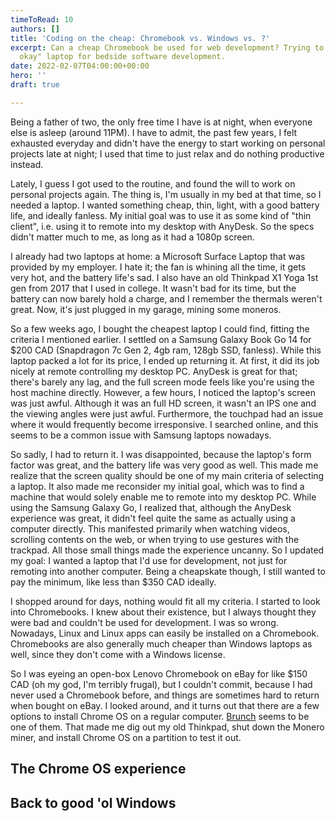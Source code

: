 ```yaml
---
timeToRead: 10
authors: []
title: 'Coding on the cheap: Chromebook vs. Windows vs. ?'
excerpt: Can a cheap Chromebook be used for web development? Trying to find the "most
  okay" laptop for bedside software development.
date: 2022-02-07T04:00:00+00:00
hero: ''
draft: true

---
```

Being a father of two, the only free time I have is at night, when everyone else is asleep (around 11PM). I have to admit, the past few years, I felt exhausted everyday and didn't have the energy to start working on personal projects late at night; I used that time to just relax and do nothing productive instead.

Lately, I guess I got used to the routine, and found the will to work on personal projects again. The thing is, I'm usually in my bed at that time, so I needed a laptop. I wanted something cheap, thin, light, with a good battery life, and ideally fanless. My initial goal was to use it as some kind of "thin client", i.e. using it to remote into my desktop with AnyDesk. So the specs didn't matter much to me, as long as it had a 1080p screen.

I already had two laptops at home: a Microsoft Surface Laptop that was provided by my employer. I hate it; the fan is whining all the time, it gets very hot, and the battery life's sad. I also have an old Thinkpad X1 Yoga 1st gen from 2017 that I used in college. It wasn't bad for its time, but the battery can now barely hold a charge, and I remember the thermals weren't great. Now, it's just plugged in my garage, mining some moneros. 

So a few weeks ago, I bought the cheapest laptop I could find, fitting the criteria I mentioned earlier. I settled on a Samsung Galaxy Book Go 14 for $200 CAD (Snapdragon 7c Gen 2, 4gb ram, 128gb SSD, fanless). While this laptop packed a lot for its price, I ended up returning it. At first, it did its job nicely at remote controlling my desktop PC. AnyDesk is great for that; there's barely any lag, and the full screen mode feels like you're using the host machine directly. However, a few hours, I noticed the laptop's screen was just awful. Although it was an full HD screen, it wasn't an IPS one and the viewing angles were just awful. Furthermore, the touchpad had an issue where it would frequently become irresponsive. I searched online, and this seems to be a common issue with Samsung laptops nowadays. 

So sadly, I had to return it. I was disappointed, because the laptop's form factor was great, and the battery life was very good as well. This made me realize that the screen quality should be one of my main criteria of selecting a laptop. It also made me reconsider my initial goal, which was to find a machine that would solely enable me to remote into my desktop PC. While using the Samsung Galaxy Go, I realized that, although the AnyDesk experience was great, it didn't feel quite the same as actually using a computer directly. This manifested primarily when watching videos, scrolling contents on the web, or when trying to use gestures with the trackpad. All those small things made the experience uncanny. So I updated my goal: I wanted a laptop that I'd use for development, not just for remoting into another computer. Being a cheapskate though, I still wanted to pay the minimum, like less than $350 CAD ideally. 

I shopped around for days, nothing would fit all my criteria. I started to look into Chromebooks. I knew about their existence, but I always thought they were bad and couldn't be used for development. I was so wrong. Nowadays, Linux and Linux apps can easily be installed on a Chromebook. Chromebooks are also generally much cheaper than Windows laptops as well, since they don't come with a Windows license.

So I was eyeing an open-box Lenovo Chromebook on eBay for like $150 CAD (oh my god, I'm terribly frugal), but I couldn't commit, because I had never used a Chromebook before, and things are sometimes hard to return when bought on eBay. I looked around, and it turns out that there are a few options to install Chrome OS on a regular computer. [Brunch](https://github.com/sebanc/brunch) seems to be one of them. That made me dig out my old Thinkpad, shut down the Monero miner, and install Chrome OS on a partition to test it out. 

## The Chrome OS experience

## Back to good 'ol Windows